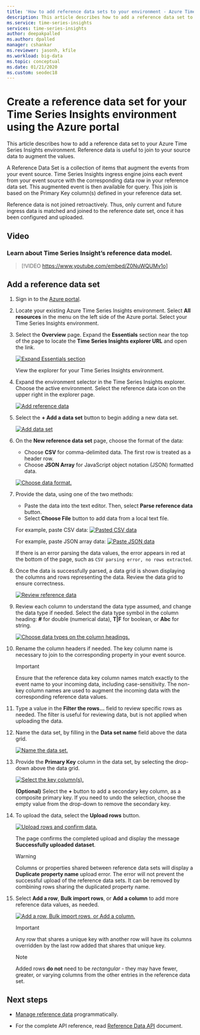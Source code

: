 ```yaml
---
title: 'How to add reference data sets to your environment - Azure Time Series Insights | Microsoft Docs'
description: This article describes how to add a reference data set to augment data in your Azure Time Series Insights environment.
ms.service: time-series-insights
services: time-series-insights
author: deepakpalled
ms.author: dpalled
manager: cshankar
ms.reviewer: jasonh, kfile
ms.workload: big-data
ms.topic: conceptual
ms.date: 01/21/2020
ms.custom: seodec18
---
```


# Create a reference data set for your Time Series Insights environment using the Azure portal

This article describes how to add a reference data set to your Azure Time Series Insights environment. Reference data is useful to join to your source data to augment the values.

A Reference Data Set is a collection of items that augment the events from your event source. Time Series Insights ingress engine joins each event from your event source with the corresponding data row in your reference data set. This augmented event is then available for query. This join is based on the Primary Key column(s) defined in your reference data set.

Reference data is not joined retroactively. Thus, only current and future ingress data is matched and joined to the reference date set, once it has been configured and uploaded.

## Video

### Learn about Time Series Insight’s reference data model.</br>

> [!VIDEO https://www.youtube.com/embed/Z0NuWQUMv1o]

## Add a reference data set

1. Sign in to the [Azure portal](https://portal.azure.com).

1. Locate your existing Azure Time Series Insights environment. Select **All resources** in the menu on the left side of the Azure portal. Select your Time Series Insights environment.

1. Select the **Overview** page. Expand the **Essentials** section near the top of the page to locate the **Time Series Insights explorer URL** and open the link.  

   [![Expand Essentials section](media/add-reference-data-set/essentials.png)](media/add-reference-data-set/essentials.png#lightbox)

   View the explorer for your Time Series Insights environment.

1. Expand the environment selector in the Time Series Insights explorer. Choose the active environment. Select the reference data icon on the upper right in the explorer page.

   [![Add reference data](media/add-reference-data-set/tsi-select-environment-and-data-icons.png)](media/add-reference-data-set/tsi-select-environment-and-data-icons.png#lightbox)

1. Select the **+ Add a data set** button to begin adding a new data set.

   [![Add data set](media/add-reference-data-set/tsi-add-a-reference-data-set.png)](media/add-reference-data-set/tsi-add-a-reference-data-set.png#lightbox)

1. On the **New reference data set** page, choose the format of the data:

   - Choose **CSV** for comma-delimited data. The first row is treated as a header row.
   - Choose **JSON Array** for JavaScript object notation (JSON) formatted data.

   [![Choose data format.](media/add-reference-data-set/tsi-select-data-upload-option.png)](media/add-reference-data-set/tsi-select-data-upload-option.png#lightbox)

1. Provide the data, using one of the two methods:

   - Paste the data into the text editor. Then, select **Parse reference data** button.
   - Select **Choose File** button to add data from a local text file.

   For example, paste CSV data:
   [![Pasted CSV data](media/add-reference-data-set/select-csv-and-enter-data.png)](media/add-reference-data-set/select-csv-and-enter-data.png#lightbox)

   For example, paste JSON array data:
   [![Paste JSON data](media/add-reference-data-set/select-json-option-and-enter-data.png)](media/add-reference-data-set/select-json-option-and-enter-data.png#lightbox)

   If there is an error parsing the data values, the error appears in red at the bottom of the page, such as `CSV parsing error, no rows extracted`.

1. Once the data is successfully parsed, a data grid is shown displaying the columns and rows representing the data. Review the data grid to ensure correctness.

   [![Review reference data](media/add-reference-data-set/review-displayed-data-grid.png)](media/add-reference-data-set/review-displayed-data-grid.png#lightbox)

1. Review each column to understand the data type assumed, and change the data type if needed.  Select the data type symbol in the column heading: **#** for double (numerical data), **T|F** for boolean, or **Abc** for string.

   [![Choose data types on the column headings.](media/add-reference-data-set/select-column-types.png)](media/add-reference-data-set/select-column-types.png#lightbox)

1. Rename the column headers if needed. The key column name is necessary to join to the corresponding property in your event source. 

   > [!IMPORTANT]
   > Ensure that the reference data key column names match exactly to the event name to your incoming data, including case-sensitivity. The non-key column names are used to augment the incoming data with the corresponding reference data values.

1. Type a value in the **Filter the rows...** field to review specific rows as needed. The filter is useful for reviewing data, but is not applied when uploading the data.

1. Name the data set, by filling in the **Data set name** field above the data grid.

    [![Name the data set.](media/add-reference-data-set/enter-reference-data-set-name.png)](media/add-reference-data-set/enter-reference-data-set-name.png#lightbox)

1. Provide the **Primary Key** column in the data set, by selecting the drop-down above the data grid.

    [![Select the key column(s).](media/add-reference-data-set/select-primary-key-column.png)](media/add-reference-data-set/select-primary-key-column.png#lightbox)

    **(Optional)** Select the **+** button to add a secondary key column, as a composite primary key. If you need to undo the selection, choose the empty value from the drop-down to remove the secondary key.

1. To upload the data, select the **Upload rows** button.

    [![Upload rows and confirm data.](media/add-reference-data-set/confirm-upload-reference-data.png)](media/add-reference-data-set/confirm-upload-reference-data.png#lightbox)

    The page confirms the completed upload and display the message **Successfully uploaded dataset**.

    > [!WARNING]
    > Columns or properties shared between reference data sets will display a **Duplicate property name** upload error. The error will not prevent the successful upload of the reference data sets. It can be removed by combining rows sharing the duplicated property name.

1. Select **Add a row**, **Bulk import rows**, or **Add a column** to add more reference data values, as needed.

    [![Add a row, Bulk import rows, or Add a column.](media/add-reference-data-set/add-row-or-bulk-upload.png)](media/add-reference-data-set/add-row-or-bulk-upload.png#lightbox)

   > [!IMPORTANT]
   > Any row that shares a unique key with another row will have its columns overridden by the last row added that shares that unique key.

   > [!NOTE]
   > Added rows **do not** need to be *rectangular* - they may have fewer, greater, or varying columns from the other entries in the reference data set.

## Next steps

* [Manage reference data](time-series-insights-manage-reference-data-csharp.md) programmatically.

* For the complete API reference, read [Reference Data API](https://docs.microsoft.com/rest/api/time-series-insights/ga-reference-data-api) document.
